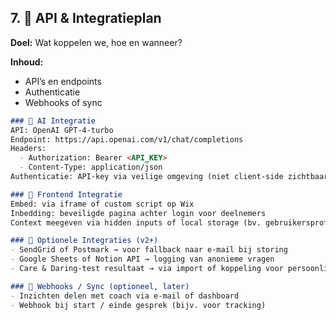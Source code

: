 ## 7. 🔗 API & Integratieplan
**Doel:** Wat koppelen we, hoe en wanneer?

**Inhoud:**
- API’s en endpoints
- Authenticatie
- Webhooks of sync

```markdown
### 🧠 AI Integratie
API: OpenAI GPT-4-turbo
Endpoint: https://api.openai.com/v1/chat/completions
Headers:
  - Authorization: Bearer <API_KEY>
  - Content-Type: application/json
Authenticatie: API-key via veilige omgeving (niet client-side zichtbaar)

### 💬 Frontend Integratie
Embed: via iframe of custom script op Wix
Inbedding: beveiligde pagina achter login voor deelnemers
Context meegeven via hidden inputs of local storage (bv. gebruikersprofiel)

### 📩 Optionele Integraties (v2+)
- SendGrid of Postmark → voor fallback naar e-mail bij storing
- Google Sheets of Notion API → logging van anonieme vragen
- Care & Daring-test resultaat → via import of koppeling voor persoonlijke input

### 🔁 Webhooks / Sync (optioneel, later)
- Inzichten delen met coach via e-mail of dashboard
- Webhook bij start / einde gesprek (bijv. voor tracking)
```
